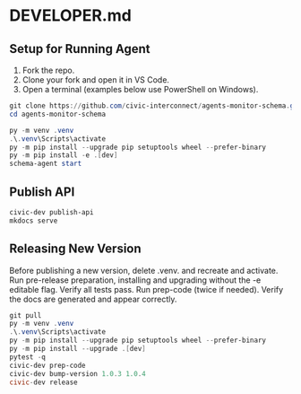 # DEVELOPER.md

## Setup for Running Agent

1. Fork the repo.
2. Clone your fork and open it in VS Code.
3. Open a terminal (examples below use PowerShell on Windows).

```powershell
git clone https://github.com/civic-interconnect/agents-monitor-schema.git
cd agents-monitor-schema

py -m venv .venv
.\.venv\Scripts\activate
py -m pip install --upgrade pip setuptools wheel --prefer-binary
py -m pip install -e .[dev]
schema-agent start
```

## Publish API

```powershell
civic-dev publish-api
mkdocs serve
```

## Releasing New Version

Before publishing a new version, delete .venv. and recreate and activate.
Run pre-release preparation, installing and upgrading without the -e editable flag.
Verify all tests pass. Run prep-code (twice if needed).
Verify the docs are generated and appear correctly.

```powershell
git pull
py -m venv .venv
.\.venv\Scripts\activate
py -m pip install --upgrade pip setuptools wheel --prefer-binary
py -m pip install --upgrade .[dev]
pytest -q
civic-dev prep-code
civic-dev bump-version 1.0.3 1.0.4
civic-dev release
```
